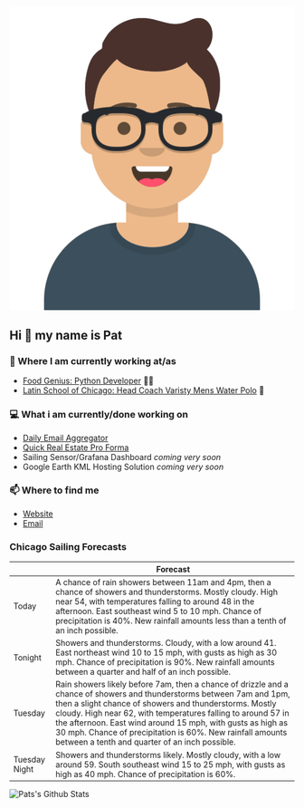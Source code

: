 [![Social banner for p-j-falconer](https://raw.githubusercontent.com/P-J-FALCONER/P-J-FALCONER/master/assets/avataaars.svg)](https://patfalconer.com/)
## Hi :wave: my name is Pat

### 💼 Where I am currently working at/as
- [Food Genius: Python Developer](https://getfoodgenius.com/) 🍔🐍
- [Latin School of Chicago: Head Coach Varisty Mens Water Polo](https://www.latinschool.org/) 🤽


### 💻 What i am currently/done working on
 - [Daily Email Aggregator](https://github.com/P-J-FALCONER/dott_daily_mail)
 - [Quick Real Estate Pro Forma](https://github.com/P-J-FALCONER/henry)
 - Sailing Sensor/Grafana Dashboard *coming very soon*
 - Google Earth KML Hosting Solution *coming very soon*

### 📫 Where to find me
 - [Website](https://patfalconer.com/)
 - [Email](mailto:patrick.j.falconer@gmail.com)


### Chicago Sailing Forecasts
|   | Forecast  |
|---|---|
| Today | A chance of rain showers between 11am and 4pm, then a chance of showers and thunderstorms. Mostly cloudy. High near 54, with temperatures falling to around 48 in the afternoon. East southeast wind 5 to 10 mph. Chance of precipitation is 40%. New rainfall amounts less than a tenth of an inch possible. |
| Tonight | Showers and thunderstorms. Cloudy, with a low around 41. East northeast wind 10 to 15 mph, with gusts as high as 30 mph. Chance of precipitation is 90%. New rainfall amounts between a quarter and half of an inch possible. |
| Tuesday | Rain showers likely before 7am, then a chance of drizzle and a chance of showers and thunderstorms between 7am and 1pm, then a slight chance of showers and thunderstorms. Mostly cloudy. High near 62, with temperatures falling to around 57 in the afternoon. East wind around 15 mph, with gusts as high as 30 mph. Chance of precipitation is 60%. New rainfall amounts between a tenth and quarter of an inch possible. |
| Tuesday Night | Showers and thunderstorms likely. Mostly cloudy, with a low around 59. South southeast wind 15 to 25 mph, with gusts as high as 40 mph. Chance of precipitation is 60%. |

![Pats's Github Stats](https://github-readme-stats.vercel.app/api?username=p-j-falconer&show_icons=true&theme=radical)
